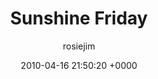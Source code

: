 ---
blog: travel
date: 2010-04-16 21:50:20 +0000
title: "Sunshine Friday"
author: rosiejim
permalink: /honeymoon-2010/morocco/marrakech/sunshine-friday.markd/
---